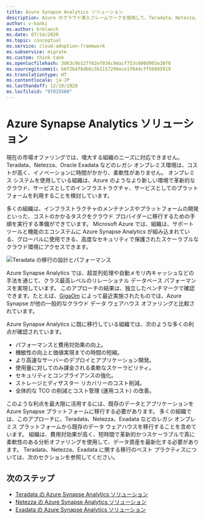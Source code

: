 ```yaml
---
title: Azure Synapse Analytics ソリューション
description: Azure のクラウド導入フレームワークを使用して、Teradata、Netezza、Exadata を使用した分析ソリューションについて学習します。
author: v-hanki
ms.author: brblanch
ms.date: 07/14/2020
ms.topic: conceptual
ms.service: cloud-adoption-framework
ms.subservice: migrate
ms.custom: think-tank
ms.openlocfilehash: 3d63c9b127f62ef036c9dacf753c600d903e38f0
ms.sourcegitcommit: b6f2b4f8db6c3b1157299ece1f044cff56895919
ms.translationtype: HT
ms.contentlocale: ja-JP
ms.lasthandoff: 12/10/2020
ms.locfileid: "97015560"
---
```

<!-- cSpell:ignore Giga -->

# <a name="azure-synapse-analytics-solutions"></a>Azure Synapse Analytics ソリューション

現在の市場オファリングでは、増大する組織のニーズに対応できません。 Teradata、Netezza、Oracle Exadata などのレガシ オンプレミス環境は、コストが高く、イノベーションに時間がかかり、柔軟性がありません。 オンプレミス システムを使用している組織は、Azure のようなより新しい環境で革新的なクラウド、サービスとしてのインフラストラクチャ、サービスとしてのプラットフォームを利用することを検討しています。

多くの組織は、インフラストラクチャのメンテナンスやプラットフォームの開発といった、コストのかかるタスクをクラウド プロバイダーに移行するための手順を実行する準備ができています。 Microsoft Azure では、組織は、サポート ツールと機能のエコシステムに Azure Synapse Analytics が組み込まれている、グローバルに使用できる、高度なセキュリティで保護されたスケーラブルなクラウド環境にアクセスできます。

![Teradata の移行の設計とパフォーマンス](../../../_images/analytics/analytics-solutions-overview.png)

Azure Synapse Analytics では、超並列処理や自動メモリ内キャッシュなどの手法を通じて、クラス最高レベルのリレーショナル データベース パフォーマンスを実現しています。 このアプローチの結果は、独立したベンチマークで確認できます。たとえば、[GigaOm](https://gigaom.com) によって最近実施されたものでは、Azure Synapse が他の一般的なクラウド データ ウェアハウス オファリングと比較されています。

Azure Synapse Analytics に既に移行している組織では、次のような多くの利点が確認されています。

- パフォーマンスと費用対効果の向上。
- 機敏性の向上と価値実現までの時間の短縮。
- より高速なサーバーのデプロイとアプリケーション開発。
- 使用量に対してのみ課金される柔軟なスケーラビリティ。
- セキュリティとコンプライアンスの強化。
- ストレージとディザスター リカバリーのコスト削減。
- 全体的な TCO の削減とコスト管理 (運用コスト) の改善。

このような利点を最大限に活用するには、既存のデータとアプリケーションを Azure Synapse プラットフォームに移行する必要があります。 多くの組織では、このアプローチに、Teradata、Netezza、Exadata などのレガシ オンプレミス プラットフォームから既存のデータ ウェアハウスを移行することを含めています。 組織は、費用対効果が高く、短時間で革新的かつスケーラブルで真に柔軟性のある分析オファリングを使用して、データ資産を最新化する必要があります。 Teradata、Netezza、Exadata に関する移行のベスト プラクティスについては、次のセクションを参照してください。

## <a name="next-steps"></a>次のステップ

- [Teradata の Azure Synapse Analytics ソリューション](./analytics-solutions-teradata.md)
- [Netezza の Azure Synapse Analytics ソリューション](./analytics-solutions-netezza.md)
- [Exadata の Azure Synapse Analytics ソリューション](./analytics-solutions-exadata.md)
